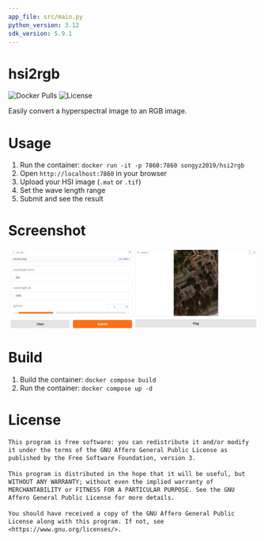 ```yaml
---
app_file: src/main.py
python_version: 3.12
sdk_version: 5.9.1
---
```


# hsi2rgb

![Docker Pulls](https://img.shields.io/docker/pulls/songyz2019/hsi2rgb?logo=docker&style=flat-square&logoColor=white)
![License](https://img.shields.io/github/license/songyz2019/hsi2rgb?style=flat-square)

Easily convert a hyperspectral image to an RGB image.

# Usage
1. Run the container: `docker run -it -p 7860:7860 songyz2019/hsi2rgb`
2. Open `http://localhost:7860` in your browser
3. Upload your HSI image (`.mat` or `.tif`)
4. Set the wave length range
5. Submit and see the result

# Screenshot
![ui-demo.jpg](asset/ui-demo.jpg)

# Build
1. Build the container: `docker compose build`
2. Run the container: `docker compose up -d`

# License

```text
This program is free software: you can redistribute it and/or modify it under the terms of the GNU Affero General Public License as published by the Free Software Foundation, version 3.

This program is distributed in the hope that it will be useful, but WITHOUT ANY WARRANTY; without even the implied warranty of MERCHANTABILITY or FITNESS FOR A PARTICULAR PURPOSE. See the GNU Affero General Public License for more details.

You should have received a copy of the GNU Affero General Public License along with this program. If not, see <https://www.gnu.org/licenses/>.
```
